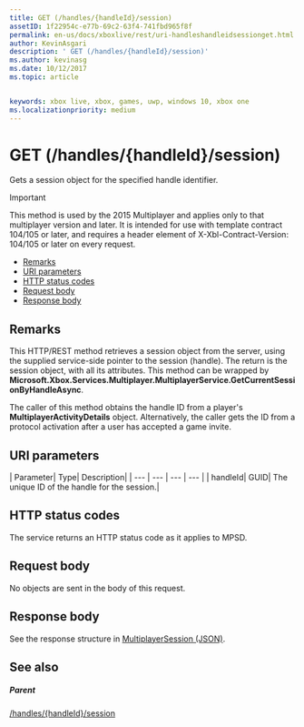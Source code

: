 ```yaml
---
title: GET (/handles/{handleId}/session)
assetID: 1f22954c-e77b-69c2-63f4-741fbd965f8f
permalink: en-us/docs/xboxlive/rest/uri-handleshandleidsessionget.html
author: KevinAsgari
description: ' GET (/handles/{handleId}/session)'
ms.author: kevinasg
ms.date: 10/12/2017
ms.topic: article


keywords: xbox live, xbox, games, uwp, windows 10, xbox one
ms.localizationpriority: medium
---
```



# GET (/handles/{handleId}/session)
Gets a session object for the specified handle identifier.

> [!IMPORTANT]
> This method is used by the 2015 Multiplayer and applies only to that multiplayer version and later. It is intended for use with template contract 104/105 or later, and requires a header element of X-Xbl-Contract-Version: 104/105 or later on every request.

  * [Remarks](#ID4ET)
  * [URI parameters](#ID4EDB)
  * [HTTP status codes](#ID4EOB)
  * [Request body](#ID4EVB)
  * [Response body](#ID4E6B)

<a id="ID4ET"></a>


## Remarks

This HTTP/REST method retrieves a session object from the server, using the supplied service-side pointer to the session (handle). The return is the session object, with all its attributes. This method can be wrapped by **Microsoft.Xbox.Services.Multiplayer.MultiplayerService.GetCurrentSessionByHandleAsync**.

The caller of this method obtains the handle ID from a player's **MultiplayerActivityDetails** object. Alternatively, the caller gets the ID from a protocol activation after a user has accepted a game invite.

<a id="ID4EDB"></a>


## URI parameters

| Parameter| Type| Description|
| --- | --- | --- | --- |
| handleId| GUID| The unique ID of the handle for the session.|

<a id="ID4EOB"></a>


## HTTP status codes
The service returns an HTTP status code as it applies to MPSD.  
<a id="ID4EVB"></a>


## Request body

No objects are sent in the body of this request.

<a id="ID4E6B"></a>


## Response body
See the response structure in [MultiplayerSession (JSON)](../../json/json-multiplayersession.md).  
<a id="ID4EIC"></a>


## See also

<a id="ID4EKC"></a>


##### Parent

[/handles/{handleId}/session](uri-handleshandleidsession.md)
